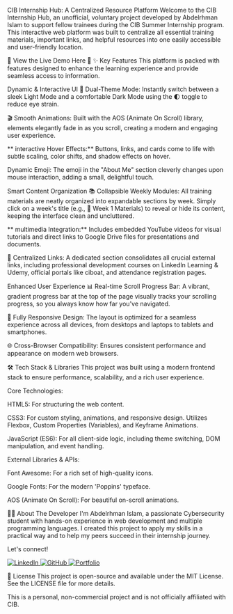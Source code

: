 CIB Internship Hub: A Centralized Resource Platform
Welcome to the CIB Internship Hub, an unofficial, voluntary project developed by Abdelrhman Islam to support fellow trainees during the CIB Summer Internship program. This interactive web platform was built to centralize all essential training materials, important links, and helpful resources into one easily accessible and user-friendly location.

🚀 View the Live Demo Here 🚀
✨ Key Features
This platform is packed with features designed to enhance the learning experience and provide seamless access to information.

Dynamic & Interactive UI
🎨 Dual-Theme Mode: Instantly switch between a sleek Light Mode and a comfortable Dark Mode using the 🌓 toggle to reduce eye strain.

🎬 Smooth Animations: Built with the AOS (Animate On Scroll) library, elements elegantly fade in as you scroll, creating a modern and engaging user experience.

** interactive Hover Effects:** Buttons, links, and cards come to life with subtle scaling, color shifts, and shadow effects on hover.

Dynamic Emoji: The emoji in the "About Me" section cleverly changes upon mouse interaction, adding a small, delightful touch.

Smart Content Organization
📚 Collapsible Weekly Modules: All training materials are neatly organized into expandable sections by week. Simply click on a week's title (e.g., 📘 Week 1 Materials) to reveal or hide its content, keeping the interface clean and uncluttered.

** multimedia Integration:** Includes embedded YouTube videos for visual tutorials and direct links to Google Drive files for presentations and documents.

🔗 Centralized Links: A dedicated section consolidates all crucial external links, including professional development courses on LinkedIn Learning & Udemy, official portals like ciboat, and attendance registration pages.

Enhanced User Experience
📊 Real-time Scroll Progress Bar: A vibrant, gradient progress bar at the top of the page visually tracks your scrolling progress, so you always know how far you've navigated.

📱 Fully Responsive Design: The layout is optimized for a seamless experience across all devices, from desktops and laptops to tablets and smartphones.

🌐 Cross-Browser Compatibility: Ensures consistent performance and appearance on modern web browsers.

🛠️ Tech Stack & Libraries
This project was built using a modern frontend stack to ensure performance, scalability, and a rich user experience.

Core Technologies:

HTML5: For structuring the web content.

CSS3: For custom styling, animations, and responsive design. Utilizes Flexbox, Custom Properties (Variables), and Keyframe Animations.

JavaScript (ES6): For all client-side logic, including theme switching, DOM manipulation, and event handling.

External Libraries & APIs:

Font Awesome: For a rich set of high-quality icons.

Google Fonts: For the modern 'Poppins' typeface.

AOS (Animate On Scroll): For beautiful on-scroll animations.

👨‍💻 About The Developer
I'm Abdelrhman Islam, a passionate Cybersecurity student with hands-on experience in web development and multiple programming languages. I created this project to apply my skills in a practical way and to help my peers succeed in their internship journey.

Let's connect!

<div align="left">
<a href="https://linkedin.com/in/abdelrhman-islam-565747317" target="_blank">
<img src="https://img.shields.io/badge/LinkedIn-0077B5?style=for-the-badge&logo=linkedin&logoColor=white" alt="LinkedIn"/>
</a>
<a href="https://github.com/AbdelrhmanIslam" target="_blank">
<img src="https://img.shields.io/badge/GitHub-181717?style=for-the-badge&logo=github&logoColor=white" alt="GitHub"/>
</a>
<a href="https://abdelrhmanislam.github.io/my_portfolio/" target="_blank">
<img src="https://img.shields.io/badge/Portfolio-255E63?style=for-the-badge&logo=google-chrome&logoColor=white" alt="Portfolio"/>
</a>
</div>

📄 License
This project is open-source and available under the MIT License. See the LICENSE file for more details.

This is a personal, non-commercial project and is not officially affiliated with CIB.